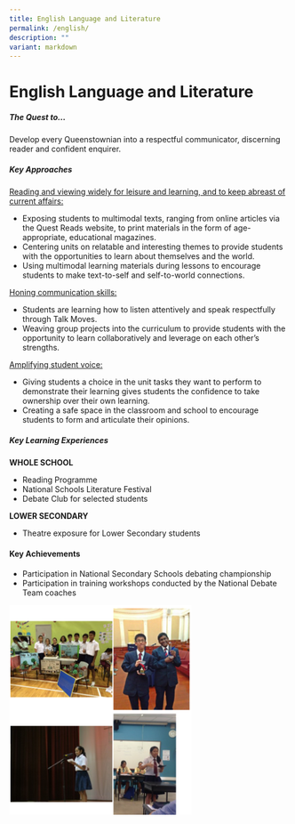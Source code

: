 ```yaml
---
title: English Language and Literature
permalink: /english/
description: ""
variant: markdown
---
```

English Language and Literature
===============================



##### **The Quest to...**

Develop every Queenstownian into a 
respectful communicator, discerning reader and confident enquirer. 

##### **Key Approaches**

<u>Reading and viewing widely for leisure and learning, and to keep abreast of current affairs:</u>

<ul>
<li> Exposing students to multimodal texts, ranging from online articles via the Quest Reads website, to print materials in the form of age-appropriate, educational magazines. 
</li><li> Centering units on relatable and interesting themes to provide students with the opportunities to learn about themselves and the world. 
</li><li> Using multimodal learning materials during lessons to encourage students to make text-to-self and self-to-world connections. 
</li></ul>

	
<u>Honing communication skills:</u>

<ul>
<li> Students are learning how to listen attentively and speak respectfully through Talk Moves. 
</li><li> Weaving group projects into the curriculum to provide students with the opportunity to learn collaboratively and leverage on each other’s strengths. 
</li></ul>

	
<u>Amplifying student voice:</u>

<ul>
<li> Giving students a choice in the unit tasks they want to perform to demonstrate their learning gives students the confidence to take ownership over their own learning. 
</li><li> Creating a safe space in the classroom and school to encourage students to form and articulate their opinions. 
</li></ul>

	
##### **Key Learning Experiences**

**WHOLE SCHOOL**

<ul>
<li> Reading Programme 
</li><li> National Schools Literature Festival 
</li><li> Debate Club for selected students 
</li></ul>


**LOWER SECONDARY**<br>

<ul>
<li> Theatre exposure for Lower Secondary students 
</li></ul>

	
	
#### **Key Achievements**

<ul>
<li> Participation in National Secondary Schools debating championship<br>
</li><li> Participation in training workshops conducted by the National Debate Team coaches
</li></ul>


<img src="/images/Departments/English.png" style="width:65%">